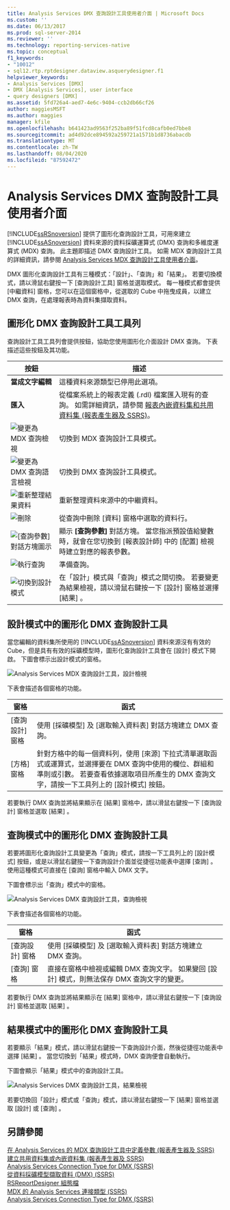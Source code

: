 ```yaml
---
title: Analysis Services DMX 查詢設計工具使用者介面 | Microsoft Docs
ms.custom: ''
ms.date: 06/13/2017
ms.prod: sql-server-2014
ms.reviewer: ''
ms.technology: reporting-services-native
ms.topic: conceptual
f1_keywords:
- "10012"
- sql12.rtp.rptdesigner.dataview.asquerydesigner.f1
helpviewer_keywords:
- Analysis Services [DMX]
- DMX [Analysis Services], user interface
- query designers [DMX]
ms.assetid: 5fd726a4-aed7-4e6c-9404-ccb2db66cf26
author: maggiesMSFT
ms.author: maggies
manager: kfile
ms.openlocfilehash: b641423ad9563f252ba89f51fcd8cafb0ed7bbe8
ms.sourcegitcommit: ad4d92dce894592a259721a1571b1d8736abacdb
ms.translationtype: MT
ms.contentlocale: zh-TW
ms.lasthandoff: 08/04/2020
ms.locfileid: "87592472"
---
```

# <a name="analysis-services-dmx-query-designer-user-interface"></a>Analysis Services DMX 查詢設計工具使用者介面
  [!INCLUDE[ssRSnoversion](../../includes/ssrsnoversion-md.md)] 提供了圖形化查詢設計工具，可用來建立 [!INCLUDE[ssASnoversion](../../../includes/ssasnoversion-md.md)] 資料來源的資料採礦運算式 (DMX) 查詢和多維度運算式 (MDX) 查詢。 此主題即描述 DMX 查詢設計工具。 如需 MDX 查詢設計工具的詳細資訊，請參閱 [Analysis Services MDX 查詢設計工具使用者介面](analysis-services-mdx-query-designer-user-interface.md)。  
  
 DMX 圖形化查詢設計工具有三種模式：「設計」、「查詢」和「結果」。 若要切換模式，請以滑鼠右鍵按一下 [查詢設計工具] 窗格並選取模式。 每一種模式都會提供 [中繼資料] 窗格，您可以在這個窗格中，從選取的 Cube 中拖曳成員，以建立 DMX 查詢，在處理報表時為資料集擷取資料。  
  
## <a name="graphical-dmx-query-designer-toolbar"></a>圖形化 DMX 查詢設計工具工具列  
 查詢設計工具工具列會提供按鈕，協助您使用圖形化介面設計 DMX 查詢。 下表描述這些按鈕及其功能。  
  
|按鈕|描述|  
|------------|-----------------|  
|**當成文字編輯**|這種資料來源類型已停用此選項。|  
|**匯入**|從檔案系統上的報表定義 (.rdl) 檔案匯入現有的查詢。 如需詳細資訊，請參閱 [報表內嵌資料集和共用資料集 &#40;報表產生器及 SSRS&#41;](report-embedded-datasets-and-shared-datasets-report-builder-and-ssrs.md)。|  
|![變更為 MDX 查詢檢視](../media/rsqdicon-commandtypemdx.gif "變更為 MDX 查詢檢視")|切換到 MDX 查詢設計工具模式。|  
|![變更為 DMX 查詢語言檢視](../media/rsqdicon-commandtypedmx.gif "變更為 DMX 查詢語言檢視")|切換到 DMX 查詢設計工具模式。|  
|![重新整理結果資料](../media/rsqdicon-refresh.gif "重新整理結果資料")|重新整理資料來源中的中繼資料。|  
|![刪除](../media/rsqdicon-delete.gif "刪除")|從查詢中刪除 [資料] 窗格中選取的資料行。|  
|![[查詢參數] 對話方塊圖示](../media/iconqueryparameter.gif "查詢參數對話方塊圖示")|顯示 **[查詢參數]** 對話方塊。 當您指派預設值給變數時，就會在您切換到 [報表設計師] 中的 [配置] 檢視時建立對應的報表參數。|  
|![執行查詢](../media/rsqdicon-run.gif "執行查詢")|準備查詢。|  
|![切換到設計模式](../media/rsqdicon-designmode.gif "切換到設計模式")|在「設計」模式與「查詢」模式之間切換。 若要變更為結果檢視，請以滑鼠右鍵按一下 [設計] 窗格並選擇 [結果]  。|  
  
## <a name="graphical-dmx-query-designer-in-design-mode"></a>設計模式中的圖形化 DMX 查詢設計工具  
 當您編輯的資料集所使用的 [!INCLUDE[ssASnoversion](../../../includes/ssasnoversion-md.md)] 資料來源沒有有效的 Cube，但是具有有效的採礦模型時，圖形化查詢設計工具會在 [設計] 模式下開啟。 下圖會標示出設計模式的窗格。  
  
 ![Analysis Services MDX 查詢設計工具，設計檢視](../media/rsqd-dsawas-dmx-designmode.gif "Analysis Services DMX 查詢設計工具，設計檢視")  
  
 下表會描述各個窗格的功能。  
  
|窗格|函式|  
|----------|--------------|  
|[查詢設計] 窗格|使用 [採礦模型]  及 [選取輸入資料表]  對話方塊建立 DMX 查詢。|  
|[方格] 窗格|針對方格中的每一個資料列，使用 [來源]  下拉式清單選取函式或運算式，並選擇要在 DMX 查詢中使用的欄位、群組和準則或引數。 若要查看依據選取項目所產生的 DMX 查詢文字，請按一下工具列上的 [設計模式]  按鈕。|  
  
 若要執行 DMX 查詢並將結果顯示在 [結果] 窗格中，請以滑鼠右鍵按一下 [查詢設計] 窗格並選取 [結果]  。  
  
## <a name="graphical-dmx-query-designer-in-query-mode"></a>查詢模式中的圖形化 DMX 查詢設計工具  
 若要將圖形化查詢設計工具變更為「查詢」模式，請按一下工具列上的 [設計模式]  按鈕，或是以滑鼠右鍵按一下查詢設計介面並從捷徑功能表中選擇 [查詢]  。 使用這種模式可直接在 [查詢] 窗格中輸入 DMX 文字。  
  
 下圖會標示出「查詢」模式中的窗格。  
  
 ![Analysis Services DMX 查詢設計工具，查詢檢視](../media/rsqd-dsawas-dmx-querymode.gif "Analysis Services DMX 查詢設計工具，查詢檢視")  
  
 下表會描述各個窗格的功能。  
  
|窗格|函式|  
|----------|--------------|  
|[查詢設計] 窗格|使用 [採礦模型]  及 [選取輸入資料表]  對話方塊建立 DMX 查詢。|  
|[查詢] 窗格|直接在窗格中檢視或編輯 DMX 查詢文字。 如果變回 [設計]  模式，則無法保存 DMX 查詢文字的變更。|  
  
 若要執行 DMX 查詢並將結果顯示在 [結果] 窗格中，請以滑鼠右鍵按一下 [查詢設計] 窗格並選取 [結果]  。  
  
## <a name="graphical-dmx-query-designer-in-result-mode"></a>結果模式中的圖形化 DMX 查詢設計工具  
 若要顯示「結果」模式，請以滑鼠右鍵按一下查詢設計介面，然後從捷徑功能表中選擇 [結果]  。 當您切換到「結果」模式時，DMX 查詢便會自動執行。  
  
 下圖會顯示「結果」模式中的查詢設計工具。  
  
 ![Analysis Services DMX 查詢設計工具，結果檢視](../media/rsqd-dsawas-dmx-resultmode.gif "Analysis Services DMX 查詢設計工具，結果檢視")  
  
 若要切換回「設計」模式或「查詢」模式，請以滑鼠右鍵按一下 [結果] 窗格並選取 [設計]  或 [查詢]  。  
  
## <a name="see-also"></a>另請參閱  
 [在 Analysis Services 的 MDX 查詢設計工具中定義參數 &#40;報表產生器及 SSRS&#41;](define-parameters-in-the-mdx-query-designer-for-analysis-services.md)   
 [建立共用資料集或內嵌資料集 &#40;報表產生器及 SSRS&#41;](create-a-shared-dataset-or-embedded-dataset-report-builder-and-ssrs.md)   
 [Analysis Services Connection Type for DMX &#40;SSRS&#41;](analysis-services-connection-type-for-dmx-ssrs.md)   
 [從資料採礦模型擷取資料 &#40;DMX&#41; &#40;SSRS&#41;](retrieve-data-from-a-data-mining-model-dmx-ssrs.md)   
 [RSReportDesigner 組態檔](../report-server/rsreportdesigner-configuration-file.md)   
 [MDX 的 Analysis Services 連接類型 &#40;SSRS&#41;](analysis-services-connection-type-for-mdx-ssrs.md)   
 [Analysis Services Connection Type for DMX &#40;SSRS&#41;](analysis-services-connection-type-for-dmx-ssrs.md)  
  
  
